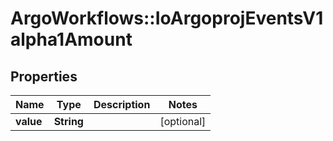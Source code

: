 # ArgoWorkflows::IoArgoprojEventsV1alpha1Amount

## Properties
Name | Type | Description | Notes
------------ | ------------- | ------------- | -------------
**value** | **String** |  | [optional] 


